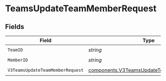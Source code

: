 # TeamsUpdateTeamMemberRequest


## Fields

| Field                                                                                                  | Type                                                                                                   | Required                                                                                               | Description                                                                                            |
| ------------------------------------------------------------------------------------------------------ | ------------------------------------------------------------------------------------------------------ | ------------------------------------------------------------------------------------------------------ | ------------------------------------------------------------------------------------------------------ |
| `TeamID`                                                                                               | *string*                                                                                               | :heavy_check_mark:                                                                                     | N/A                                                                                                    |
| `MemberID`                                                                                             | *string*                                                                                               | :heavy_check_mark:                                                                                     | N/A                                                                                                    |
| `V3TeamsUpdateTeamMemberRequest`                                                                       | [components.V3TeamsUpdateTeamMemberRequest](../../models/components/v3teamsupdateteammemberrequest.md) | :heavy_check_mark:                                                                                     | N/A                                                                                                    |